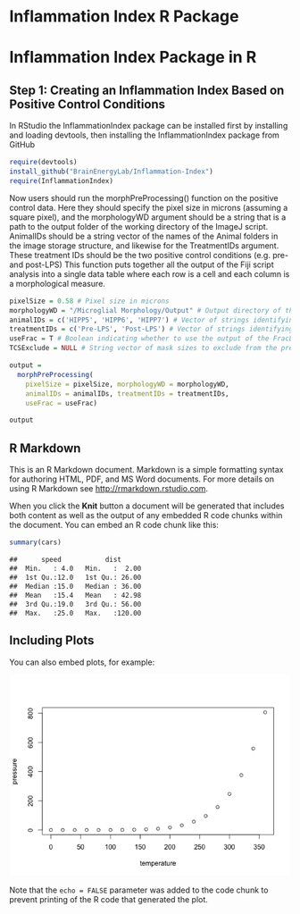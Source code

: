Inflammation Index R Package
================

# Inflammation Index Package in R

## Step 1: Creating an Inflammation Index Based on Positive Control Conditions

In RStudio the InflammationIndex package can be installed first by
installing and loading devtools, then installing the InflammationIndex
package from GitHub

``` r
require(devtools)
install_github("BrainEnergyLab/Inflammation-Index")
require(InflammationIndex)
```

Now users should run the morphPreProcessing() function on the positive
control data. Here they should specify the pixel size in microns
(assuming a square pixel), and the morphologyWD argument should be a
string that is a path to the output folder of the working directory of
the ImageJ script. AnimalIDs should be a string vector of the names of
the Animal folders in the image storage structure, and likewise for the
TreatmentIDs argument. These treatment IDs should be the two positive
control conditions (e.g. pre- and post-LPS) This function puts together
all the output of the Fiji script analysis into a single data table
where each row is a cell and each column is a morphological measure.

``` r
pixelSize = 0.58 # Pixel size in microns
morphologyWD = "/Microglial Morphology/Output" # Output directory of the MicroMorph.ijm script as a string
animalIDs = c('HIPP5', 'HIPP6', 'HIPP7') # Vector of strings identifying the names of the animals images were captured from and matching the names of the Animal level folders
treatmentIDs = c('Pre-LPS', 'Post-LPS') # Vector of strings identifying different treatments / timepoints and matching the names of the Treatment level folders
useFrac = T # Boolean indicating whether to use the output of the FracLac plugin
TCSExclude = NULL # String vector of mask sizes to exclude from the preprocessing function, can also take NULL
```

``` r
output = 
  morphPreProcessing(
    pixelSize = pixelSize, morphologyWD = morphologyWD, 
    animalIDs = animalIDs, treatmentIDs = treatmentIDs,
    useFrac = useFrac)
```

``` r
output
```

## R Markdown

This is an R Markdown document. Markdown is a simple formatting syntax
for authoring HTML, PDF, and MS Word documents. For more details on
using R Markdown see <http://rmarkdown.rstudio.com>.

When you click the **Knit** button a document will be generated that
includes both content as well as the output of any embedded R code
chunks within the document. You can embed an R code chunk like this:

``` r
summary(cars)
```

    ##      speed           dist       
    ##  Min.   : 4.0   Min.   :  2.00  
    ##  1st Qu.:12.0   1st Qu.: 26.00  
    ##  Median :15.0   Median : 36.00  
    ##  Mean   :15.4   Mean   : 42.98  
    ##  3rd Qu.:19.0   3rd Qu.: 56.00  
    ##  Max.   :25.0   Max.   :120.00

## Including Plots

You can also embed plots, for
example:

![](Using-the-R-InflammationIndex-Package_files/figure-gfm/pressure-1.png)<!-- -->

Note that the `echo = FALSE` parameter was added to the code chunk to
prevent printing of the R code that generated the plot.
